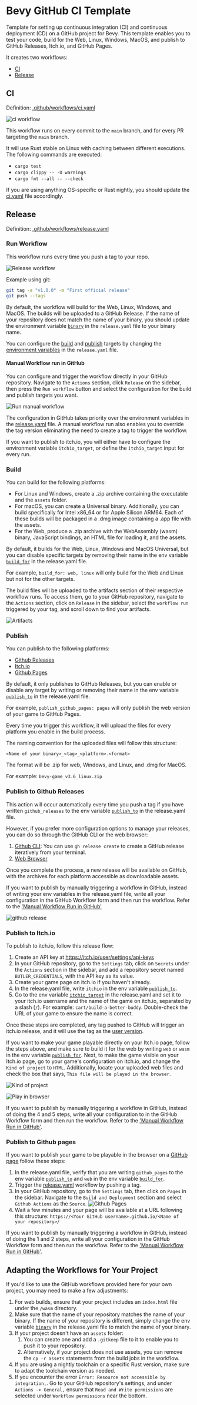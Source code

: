 # Bevy GitHub CI Template

Template for setting up continuous integration (CI) and continuous deployment (CD) on a GitHub project for Bevy. This template enables you to test your code, build for the Web, Linux, Windows, MacOS, and publish to GitHub Releases, Itch.io, and GitHub Pages.

It creates two workflows:

* [CI](#ci)
* [Release](#release)

## CI

Definition: [.github/workflows/ci.yaml](./.github/workflows/ci.yaml)

![ci workflow](https://user-images.githubusercontent.com/104745335/268799840-06b772e8-7901-4b86-9a88-e4afee8a0167.png)

This workflow runs on every commit to the `main` branch, and for every PR targeting the `main` branch.

It will use Rust stable on Linux with caching between different executions. The following commands are executed:

* `cargo test`
* `cargo clippy -- -D warnings`
* `cargo fmt --all -- --check`

If you are using anything OS-specific or Rust nightly, you should update the [ci.yaml](./.github/workflows/ci.yaml) file  accordingly.

## Release

Definition: [.github/workflows/release.yaml](./.github/workflows/release.yaml)

### Run Workflow

This workflow runs every time you push a tag to your repo.

![Release workflow](https://user-images.githubusercontent.com/104745335/268805183-28e83868-fb19-4e5e-ae96-7553fa3ede3c.png)

Example using git:

```sh
git tag -a "v1.0.0" -m "First official release"
git push --tags
```

 By default, the workflow will build for the Web, Linux, Windows, and MacOS. The builds will be uploaded to a GitHub Release. If the name of your repository does not match the name of your binary, you should update the environment variable [`binary`](.github/workflows/release.yaml#L7) in the `release.yaml` file to your binary name.

You can configure the [build](.github/workflows/release.yaml#L17) and [publish](.github/workflows/release.yaml#L23) targets by changing the [environment variables](.github/workflows/release.yaml#L4)  in the `release.yaml` file.

#### Manual Workflow run in GitHub

You can configure and trigger the workflow directly in your GitHub repository. Navigate to the `Actions` section, click `Release` on the sidebar, then press the `Run workflow` button and select the configuration for the build and publish targets you want.

![Run manual workflow](https://user-images.githubusercontent.com/104745335/270079051-b5fb52c8-ed89-4f91-965e-670f38f87ddb.png)


The configuration in GitHub takes priority over the environment variables in the [release.yaml](.github/workflows/release.yaml#L4) file. A manual workflow run also enables you to override the tag version eliminating the need to create a tag to trigger the workflow.

If you want to publish to itch.io, you will either have to configure the environment variable `itchio_target`, or define the `itchio_target` input for every run.

### Build

You can build for the following platforms:

* For Linux and Windows, create a .zip archive containing the executable and the `assets` folder.
* For macOS, you can create a Universal binary. Additionally, you can build specifically for Intel x86_64 or for Apple Silicon ARM64. Each of these builds will be packaged in a .dmg image containing a .app file with the assets.
* For the Web, produce a .zip archive with the WebAssembly (wasm) binary, JavaScript bindings, an HTML file for loading it, and the assets.

By default, it builds for the Web, Linux, Windows and MacOS Universal, but you can disable specific targets by removing their name in the env variable [`build_for`](.github/workflows/release.yaml#L17) in the release.yaml file.

For example, `build_for: web, linux` will only build for the Web and Linux but not for the other targets.

The build files will be uploaded to the artifacts section of their respective workflow runs. To access them, go to your GitHub repository, navigate to the `Actions` section, click on `Release` in the sidebar, select the `workflow run` triggered by your tag, and scroll down to find your artifacts.

![Artifacts](https://github-production-user-asset-6210df.s3.amazonaws.com/104745335/268779709-2e1b3f0b-446b-40f1-8430-39583cb37cdd.png)

### Publish

You can publish to the following platforms:

* [Github Releases](#publish-to-github-releases)
* [Itch.io](#publish-to-itchio)
* [Github Pages](#publish-to-github-pages)

By default, it only publishes to GitHub Releases, but you can enable or disable any target by writing or removing their name in the env variable [`publish_to`](.github/workflows/release.yaml#L23) in the release.yaml file.

For example, `publish_github_pages: pages` will only publish the web version of your game to GitHub Pages.

Every time you trigger this workflow, it will upload the files for every platform you enable in the build process.

The naming convention for the uploaded files will follow this structure:

`<Name of your binary>_<tag>_<platform>.<format>`

The format will be .zip for web, Windows, and Linux, and .dmg for MacOS.

For example: `bevy-game_v3.6_linux.zip`

### Publish to Github Releases

This action will occur automatically every time you push a tag if you have written `github_releases` to the env variable [`publish_to`](./.github/workflows/release.yaml#L28) in the release.yaml file.

However, if you prefer more configuration options to manage your releases, you can do so through the GitHub CLI or the web browser:

1. [Github CLI](https://docs.github.com/en/repositories/releasing-projects-on-github/managing-releases-in-a-repository?tool=cli): You can use `gh release create` to create a GitHub release iteratively from your terminal.
2. [Web Browser](https://docs.github.com/en/repositories/releasing-projects-on-github/managing-releases-in-a-repository?tool=webui)

Once you complete the process, a new release will be available on GitHub, with the archives for each platform accessible as downloadable assets.

If you want to publish by manually triggering a workflow in GitHub, instead of writing your env variables in the release.yaml file,  write all your configuration in the GitHub Workflow form and then run the workflow. Refer to the ['Manual Workflow Run in GitHub'](#manual-workflow-run-in-github)

![github release](https://user-images.githubusercontent.com/104745335/268805270-ff824032-4191-4528-9d45-a5511fef4f94.png)

### Publish to Itch.io

To publish to itch.io, follow this release flow:

1. Create an API key at <https://itch.io/user/settings/api-keys>
2. In your GitHub repository, go to the `Settings` tab, click on `Secrets` under the `Actions` section in the sidebar, and add a repository secret named `BUTLER_CREDENTIALS`, with the API key as its value.
3. Create your game page on itch.io if you haven't already.
4. In the release.yaml file, write  `itchio` in the env variable [`publish_to`](./.github/workflows/release.yaml#L23).
5. Go to the env variable [`itchio_target`](./.github/workflows/release.yaml#L19) in the release.yaml and set it to your itch.io username and the name of the game on itch.io, separated by a slash (`/`). For example: `cart/build-a-better-buddy`. Double-check the URL of your game to ensure the name is correct.

Once these steps are completed, any tag pushed to GitHub will trigger an itch.io release, and it will use the tag as the [user version](https://itch.io/docs/butler/pushing.html#specifying-your-own-version-number).

If you want to make your game playable directly on your Itch.io page, follow the steps above, and make sure to build it for the web by writing `web` or `wasm` in the env variable [`publish_for`](./.github/workflows/release.yaml#L23).
Next, to make the game visible on your Itch.io page, go to your game's configuration on Itch.io, and change the `Kind of project` to `HTML`. Additionally, locate your uploaded web files and check the box that says, `This file will be played in the browser`.

![Kind of project](https://user-images.githubusercontent.com/104745335/268805329-fb70e23e-44ee-4f2f-9d20-11d58ddeec9a.png)

![Play in browser](https://github-production-user-asset-6210df.s3.amazonaws.com/104745335/268780679-fa14874c-040b-41ff-8a04-71cf141970dc.png)

If you want to publish by manually triggering a workflow in GitHub, instead of doing the 4 and 5 steps, write all your configuration to in the GitHub Workflow form and then run the workflow. Refer to the ['Manual Workflow Run in GitHub'](#manual-workflow-run-in-github).

### Publish to Github pages

If you want to publish your game to be playable in the browser on a [GitHub page](https://pages.github.com/) follow these steps:

1. In the release.yaml file, verify that you are writing `github_pages` to the env variable [`publish_to`](./.github/workflows/release.yaml#L23) and `web` in the env variable [`build_for`](./.github/workflows/release.yaml#L17).
2. Trigger the [release.yaml](./.github/workflows/release.yaml) workflow by pushing a tag.
3. In your GitHub repository, go to the `Settings` tab, then click on `Pages` in the sidebar. Navigate to the `Build and Deployment` section and select `Github Actions` as the `Source`. ![Github Pages](https://user-images.githubusercontent.com/104745335/270078892-a6da763e-5a4a-4f55-8d3c-41a14e8423e2.png)
4. Wait a few minutes and your page will be available at a URL following this structure: `https://<Your GitHub username>.github.io/<Name of your repository>/`

If you want to publish by manually triggering a workflow in GitHub, instead of doing the 1 and 2 steps, write all your configuration in the GitHub Workflow form and then run the workflow. Refer to the ['Manual Workflow Run in GitHub'](#manual-workflow-run-in-github).

## Adapting the Workflows for Your Project

If you'd like to use the GitHub workflows provided here for your own project, you may need to make a few adjustments:

1. For web builds, ensure that your project includes an `index.html` file under the `/wasm` directory.
2. Make sure that the name of your repository matches the name of your binary. If the name of your repository is different, simply change the env variable [`binary`](.github/workflows/release.yaml#L7) in the release.yaml file to match the name of your binary.
3. If your project doesn't have an `assets` folder:
    1. You can create one and add a `.gitkeep` file to it to enable you to push it to your repository.
    2. Alternatively, if your project does not use assets, you can remove the `cp -r assets` statements from the build jobs in the workflow.
4. If you are using a nightly toolchain or a specific Rust version, make sure to adapt the toolchain version as needed.
5. If you encounter the error `Error: Resource not accessible by integration,`. Go to your GitHub repository's settings, and under `Actions -> General,` ensure that `Read and Write permissions` are selected under `Workflow permissions` near the bottom.
